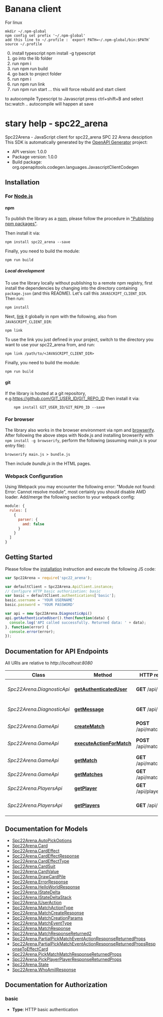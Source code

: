# Banana client

For linux
```
mkdir ~/.npm-global
npm config set prefix '~/.npm-global'
add this line to ~/.profile : `export PATH=~/.npm-global/bin:$PATH`
source ~/.profile
```

0) install typescript npm install -g typescript
1) go into the lib folder
2) run npm i
3) run npm run build
4) go back to project folder
5) run npm i
6) run npm run link
7) run npm run start ... this will force rebuild and start client

to autocompile Typescript to Javascript press ctrl+shift+B and select tsc:watch .. autocompile will happen at save


# stary help - spc22_arena

Spc22Arena - JavaScript client for spc22_arena
SPC 22 Arena desciption
This SDK is automatically generated by the [OpenAPI Generator](https://openapi-generator.tech) project:

- API version: 1.0.0
- Package version: 1.0.0
- Build package: org.openapitools.codegen.languages.JavascriptClientCodegen

## Installation

### For [Node.js](https://nodejs.org/)

#### npm

To publish the library as a [npm](https://www.npmjs.com/), please follow the procedure in ["Publishing npm packages"](https://docs.npmjs.com/getting-started/publishing-npm-packages).

Then install it via:

```shell
npm install spc22_arena --save
```

Finally, you need to build the module:

```shell
npm run build
```

##### Local development

To use the library locally without publishing to a remote npm registry, first install the dependencies by changing into the directory containing `package.json` (and this README). Let's call this `JAVASCRIPT_CLIENT_DIR`. Then run:

```shell
npm install
```

Next, [link](https://docs.npmjs.com/cli/link) it globally in npm with the following, also from `JAVASCRIPT_CLIENT_DIR`:

```shell
npm link
```

To use the link you just defined in your project, switch to the directory you want to use your spc22_arena from, and run:

```shell
npm link /path/to/<JAVASCRIPT_CLIENT_DIR>
```

Finally, you need to build the module:

```shell
npm run build
```

#### git

If the library is hosted at a git repository, e.g.https://github.com/GIT_USER_ID/GIT_REPO_ID
then install it via:

```shell
    npm install GIT_USER_ID/GIT_REPO_ID --save
```

### For browser

The library also works in the browser environment via npm and [browserify](http://browserify.org/). After following
the above steps with Node.js and installing browserify with `npm install -g browserify`,
perform the following (assuming *main.js* is your entry file):

```shell
browserify main.js > bundle.js
```

Then include *bundle.js* in the HTML pages.

### Webpack Configuration

Using Webpack you may encounter the following error: "Module not found: Error:
Cannot resolve module", most certainly you should disable AMD loader. Add/merge
the following section to your webpack config:

```javascript
module: {
  rules: [
    {
      parser: {
        amd: false
      }
    }
  ]
}
```

## Getting Started

Please follow the [installation](#installation) instruction and execute the following JS code:

```javascript
var Spc22Arena = require('spc22_arena');

var defaultClient = Spc22Arena.ApiClient.instance;
// Configure HTTP basic authorization: basic
var basic = defaultClient.authentications['basic'];
basic.username = 'YOUR USERNAME'
basic.password = 'YOUR PASSWORD'

var api = new Spc22Arena.DiagnosticApi()
api.getAuthenticatedUser().then(function(data) {
  console.log('API called successfully. Returned data: ' + data);
}, function(error) {
  console.error(error);
});


```

## Documentation for API Endpoints

All URIs are relative to *http://localhost:8080*

Class | Method | HTTP request | Description
------------ | ------------- | ------------- | -------------
*Spc22Arena.DiagnosticApi* | [**getAuthenticatedUser**](docs/DiagnosticApi.md#getAuthenticatedUser) | **GET** /api/whoami | Returns authenticated User
*Spc22Arena.DiagnosticApi* | [**getMessage**](docs/DiagnosticApi.md#getMessage) | **GET** /api/hello | Hello world ping message
*Spc22Arena.GameApi* | [**createMatch**](docs/GameApi.md#createMatch) | **POST** /api/matches | Creates a new Match
*Spc22Arena.GameApi* | [**executeActionForMatch**](docs/GameApi.md#executeActionForMatch) | **POST** /api/matches/{id} | Execute an Action for a Match
*Spc22Arena.GameApi* | [**getMatch**](docs/GameApi.md#getMatch) | **GET** /api/matches/{id} | Retrieves a Match details
*Spc22Arena.GameApi* | [**getMatches**](docs/GameApi.md#getMatches) | **GET** /api/matches | Retrieves all Matches
*Spc22Arena.PlayersApi* | [**getPlayer**](docs/PlayersApi.md#getPlayer) | **GET** /api/players/{id} | Retrieves a Player details
*Spc22Arena.PlayersApi* | [**getPlayers**](docs/PlayersApi.md#getPlayers) | **GET** /api/players | Retrieves Player information


## Documentation for Models

 - [Spc22Arena.AutoPickOptions](docs/AutoPickOptions.md)
 - [Spc22Arena.Card](docs/Card.md)
 - [Spc22Arena.CardEffect](docs/CardEffect.md)
 - [Spc22Arena.CardEffectResponse](docs/CardEffectResponse.md)
 - [Spc22Arena.CardEffectType](docs/CardEffectType.md)
 - [Spc22Arena.CardSuit](docs/CardSuit.md)
 - [Spc22Arena.CardValue](docs/CardValue.md)
 - [Spc22Arena.DrawCardPile](docs/DrawCardPile.md)
 - [Spc22Arena.ErrorResponse](docs/ErrorResponse.md)
 - [Spc22Arena.HelloWorldResponse](docs/HelloWorldResponse.md)
 - [Spc22Arena.IStateDelta](docs/IStateDelta.md)
 - [Spc22Arena.IStateDeltaStack](docs/IStateDeltaStack.md)
 - [Spc22Arena.IUserAction](docs/IUserAction.md)
 - [Spc22Arena.MatchActionType](docs/MatchActionType.md)
 - [Spc22Arena.MatchCreateResponse](docs/MatchCreateResponse.md)
 - [Spc22Arena.MatchCreationParams](docs/MatchCreationParams.md)
 - [Spc22Arena.MatchEventType](docs/MatchEventType.md)
 - [Spc22Arena.MatchResponse](docs/MatchResponse.md)
 - [Spc22Arena.MatchResponseReturned2](docs/MatchResponseReturned2.md)
 - [Spc22Arena.PartialPickMatchEventActionResponseReturnedProps](docs/PartialPickMatchEventActionResponseReturnedProps.md)
 - [Spc22Arena.PartialPickMatchEventActionResponseReturnedPropsResponseToEffectCard](docs/PartialPickMatchEventActionResponseReturnedPropsResponseToEffectCard.md)
 - [Spc22Arena.PickMatchMatchResponseReturnedProps](docs/PickMatchMatchResponseReturnedProps.md)
 - [Spc22Arena.PickPlayerPlayerResponseReturnedProps](docs/PickPlayerPlayerResponseReturnedProps.md)
 - [Spc22Arena.State](docs/State.md)
 - [Spc22Arena.WhoAmiIResponse](docs/WhoAmiIResponse.md)


## Documentation for Authorization



### basic

- **Type**: HTTP basic authentication

